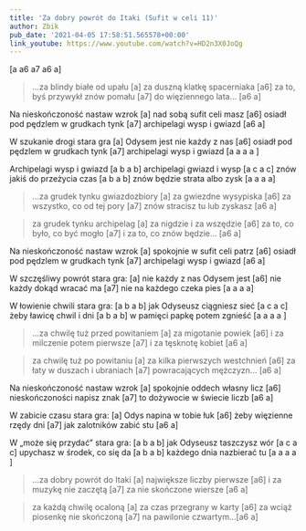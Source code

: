 ```yaml
---
title: 'Za dobry powrót do Itaki (Sufit w celi 11)'
author: Zbik
pub_date: '2021-04-05 17:58:51.565578+00:00'
link_youtube: https://www.youtube.com/watch?v=HD2n3X0JoQg
---
```


[a a6 a7 a6 a]
 
>…za blindy białe od upału [a]
>za duszną klatkę spacerniaka [a6]
>za to, byś przywykł znów pomału [a7]
>do więziennego lata… [a6 a]

Na nieskończoność nastaw wzrok [a]
nad sobą sufit celi masz [a6]
osiadł pod pędzlem w grudkach tynk [a7]
archipelagi wysp i gwiazd [a6 a]

W szukanie drogi stara gra [a]
Odysem jest nie każdy z nas [a6] 
osiadł pod pędzlem w grudkach tynk [a7]
archipelagi wysp i gwiazd [a a a a ]

Archipelagi wysp i gwiazd [a b a b]
archipelagi gwiazd i wysp [a c a c]
znów jakiś do przeżycia czas [a b a b]
znów będzie strata albo zysk [a a a a]

>…za grudek tynku gwiazdozbiory [a]
>za gwiezdne wysypiska [a6]
>za wszystko, co od tej pory [a7]
>znów stracisz tu lub zyskasz [a6 a]


>za grudek tynku archipelag [a]
>za nigdzie i za wszędzie [a6]
>za to, co było, co być mogło [a7]
>i za to, co znów będzie… [a6 a]


Na nieskończoność nastaw wzrok [a]
spokojnie w sufit celi patrz [a6]
osiadł pod pędzlem w grudkach tynk [a7]
archipelagi wysp i gwiazd [a6 a]


W szczęśliwy powrót stara gra: [a]
nie każdy z nas Odysem jest [a6]
nie każdy dokąd wracać ma [a7]
nie na każdego czeka pies [a a a a]

W łowienie chwili stara gra: [a b a b]
jak Odyseusz ciągniesz sieć [a c a c]
żeby ławicę chwil i dni [a b a b] 
w pamięci papkę potem zgnieść [a a a a ]

>...za chwilę tuż przed powitaniem [a]
>za migotanie powiek [a6]
>i za milczenie potem pierwsze [a7]
>i za tęsknotę kobiet [a6 a]

>za chwilę tuż po powitaniu [a]
>za kilka pierwszych westchnień [a6]
>za łaty w duszach i ubraniach [a7]
>powracających mężczyzn... [a6 a]

Na nieskończoność nastaw wzrok [a]
spokojnie oddech własny licz [a6]
nieskończoności napisz znak [a7]
to dożywocie w świecie liczb [a6 a]

W zabicie czasu stara gra: [a]
Odys napina w tobie łuk [a6]
żeby więzienne rzędy dni [a7]
jak zalotników zabić stu  [a6 a]

W „może się przydać” stara gra: [a b a b]
jak Odyseusz taszczysz wór [a c a c]
upychasz w środek, co się da [a b a b]
każdego dnia nazbierać tu [a a a a ]

>…za dobry powrót do Itaki [a]
>największe liczby pierwsze [a6]
>i za muzykę nie zaczętą [a7]
>za nie skończone wiersze [a6 a]

>za każdą chwilę ocaloną [a]
>za czas przegrany w karty [a6]
>za wciąż piosenkę nie skończoną [a7]
>na pawilonie czwartym…[a6 a]